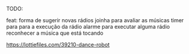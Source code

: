 TODO:

feat:
forma de sugerir novas rádios
joinha para avaliar as músicas
timer para para a execução da rádio
alarme para executar alguma rádio
reconhecer a música que está tocando

https://lottiefiles.com/39210-dance-robot

